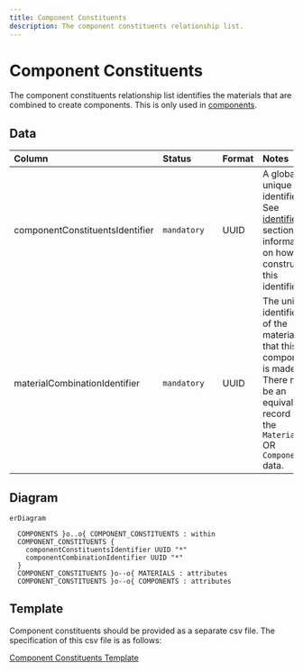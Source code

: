```yaml
---
title: Component Constituents
description: The component constituents relationship list.
---
```


# Component Constituents

The component constituents relationship list identifies the materials that are combined to create components. This is only used in [components](../3_Data_Specification/3_3_Components.md).

## Data
|Column|<div style="width:90px">Status</div>|Format|Notes|
|:-|:-|:-|:-|
|componentConstituentsIdentifier|`mandatory`|UUID|A globally unique identifier. See [identifiers](../4_Identifiers/4_1_Identifiers.md) section for information on how to construct this identifier|
|materialCombinationIdentifier|`mandatory`|UUID|The unique identifier of the materials that this component is made of. There must be an equivalent record in the `Materials` OR `Components` data.|

## Diagram

``` mermaid
erDiagram

  COMPONENTS }o..o{ COMPONENT_CONSTITUENTS : within
  COMPONENT_CONSTITUENTS {
    componentConstituentsIdentifier UUID "*"
    componentCombinationIdentifier UUID "*"
  }
  COMPONENT_CONSTITUENTS }o--o{ MATERIALS : attributes
  COMPONENT_CONSTITUENTS }o--o{ COMPONENTS : attributes
```

## Template

Component constituents should be provided as a separate csv file. The specification of this csv file is as follows:

[Component Constituents Template](https://www.open3p.org/wp-content/uploads/2023/09/componentConstituents20230922.csv)